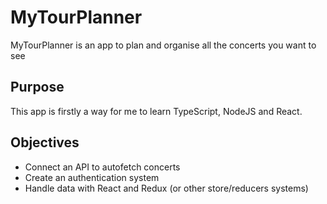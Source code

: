 # MyTourPlanner

MyTourPlanner is an app to plan and organise all the concerts you want to see

## Purpose

This app is firstly a way for me to learn TypeScript, NodeJS and React.

## Objectives

- Connect an API to autofetch concerts
- Create an authentication system
- Handle data with React and Redux (or other store/reducers systems)